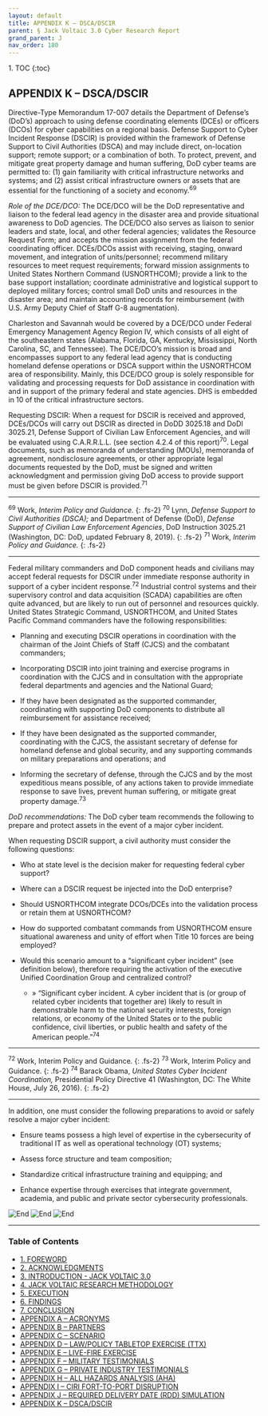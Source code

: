 ```yaml
---
layout: default
title: APPENDIX K – DSCA/DSCIR      
parent: § Jack Voltaic 3.0 Cyber Research Report 
grand_parent: J 
nav_order: 180 
---
```

<style>
.dont-break-out {
  /* These are technically the same, but use both */
  overflow-wrap: break-word;
  word-wrap: break-word;

  -ms-word-break: break-all;
  /* This is the dangerous one in WebKit, as it breaks things wherever */
  word-break: break-all;
  /* Instead use this non-standard one: */
  word-break: break-word;
}
</style>

<div class="dont-break-out" markdown="1">
1. TOC
{:toc}

## APPENDIX K – DSCA/DSCIR
Directive-Type Memorandum 17-007 details the Department of Defense’s (DoD’s) approach to using defense coordinating elements (DCEs) or officers (DCOs) for cyber capabilities on a regional basis. Defense Support to Cyber Incident Response (DSCIR) is provided within the framework of Defense Support to Civil Authorities (DSCA) and may include direct, on-location support; remote support; or a combination of both. To protect, prevent, and mitigate great property damage and human suffering, DoD cyber teams are permitted to: (1) gain familiarity with critical infrastructure networks and systems; and (2) assist critical infrastructure owners or assets that are essential for the functioning of a society and economy.<sup>69</sup>

*Role of the DCE/DCO:* The DCE/DCO will be the DoD representative and liaison to the federal lead agency in the disaster area and provide situational awareness to DoD agencies. The DCE/DCO also serves as liaison to senior leaders and state, local, and other federal agencies; validates the Resource Request Form; and accepts the mission assignment from the federal coordinating officer. DCEs/DCOs assist with receiving, staging, onward movement, and integration of units/personnel; recommend military resources to meet request requirements; forward mission assignments to United States Northern Command (USNORTHCOM); provide a link to the base support installation; coordinate administrative and logistical support to deployed military forces; control small DoD units and resources in the disaster area; and maintain accounting records for reimbursement (with U.S. Army Deputy Chief of Staff G-8 augmentation).

Charleston and Savannah would be covered by a DCE/DCO under Federal Emergency Management Agency Region IV, which consists of all eight of the southeastern states (Alabama, Florida, GA, Kentucky, Mississippi, North Carolina, SC, and Tennessee). The DCE/DCO’s mission is broad and encompasses support to any federal lead agency that is conducting homeland defense operations or DSCA support within the USNORTHCOM area of responsibility. Mainly, this DCE/DCO group is solely responsible for validating and processing requests for DoD assistance in coordination with and in support of the primary federal and state agencies. DHS is embedded in 10 of the critical infrastructure sectors.

Requesting DSCIR: When a request for DSCIR is received and approved, DCEs/DCOs will carry out DSCIR as directed in DoDD 3025.18 and DoDI 3025.21, Defense Support of Civilian Law Enforcement Agencies, and will be evaluated using C.A.R.R.L.L. (see section 4.2.4 of this report)<sup>70</sup>. Legal documents, such as memoranda of understanding (MOUs), memoranda of agreement, nondisclosure agreements, or other appropriate legal documents requested by the DoD, must be signed and written acknowledgment and permission giving DoD access to provide support must be given before DSCIR is provided.<sup>71</sup>

***
<sup>69</sup> Work, *Interim Policy and Guidance.*
{: .fs-2}
<sup>70</sup> Lynn, *Defense Support to Civil Authorities (DSCA);* and Department of Defense (DoD), *Defense Support of Civilian Law Enforcement Agencies*, DoD Instruction 3025.21 (Washington, DC: DoD, updated February 8, 2019).
{: .fs-2}
<sup>71</sup> Work, *Interim Policy and Guidance.*
{: .fs-2}
***

Federal military commanders and DoD component heads and civilians may accept federal requests for DSCIR under immediate response authority in support of a cyber incident response.<sup>72</sup> Industrial control systems and their supervisory control and data acquisition (SCADA) capabilities are often quite advanced, but are likely to run out of personnel and resources quickly. United States Strategic Command, USNORTHCOM, and United States Pacific Command commanders have the following responsibilities:

- Planning and executing DSCIR operations in coordination with the chairman of the Joint Chiefs of Staff (CJCS) and the combatant commanders; 

- Incorporating DSCIR into joint training and exercise programs in coordination with the CJCS and in consultation with the appropriate federal departments and agencies and the National Guard; 

- If they have been designated as the supported commander, coordinating with supporting DoD components to distribute all reimbursement for assistance received; 

- If they have been designated as the supported commander, coordinating with the CJCS, the assistant secretary of defense for homeland defense and global security, and any supporting commands on military preparations and operations; and 

- Informing the secretary of defense, through the CJCS and by the most expeditious means possible, of any actions taken to provide immediate response to save lives, prevent human suffering, or mitigate great property damage.<sup>73</sup>

*DoD recommendations:* The DoD cyber team recommends the following to prepare and protect assets in the event of a major cyber incident.

When requesting DSCIR support, a civil authority must consider the following questions: 

- Who at state level is the decision maker for requesting federal cyber support? 

- Where can a DSCIR request be injected into the DoD enterprise? 

- Should USNORTHCOM integrate DCOs/DCEs into the validation process or retain them at USNORTHCOM? 

- How do supported combatant commands from USNORTHCOM ensure situational awareness and unity of effort when Title 10 forces are being employed? 

- Would this scenario amount to a “significant cyber incident” (see definition below), therefore requiring the activation of the executive Unified Coordination Group and centralized control? 

    - » “Significant cyber incident. A cyber incident that is (or group of related cyber incidents that together are) likely to result in demonstrable harm to the national security interests, foreign relations, or economy of the United States or to the public confidence, civil liberties, or public health and safety of the American people.”<sup>74</sup>

***
<sup>72</sup> Work, Interim Policy and Guidance.
{: .fs-2}
<sup>73</sup> Work, Interim Policy and Guidance.
{: .fs-2}
<sup>74</sup> Barack Obama, *United States Cyber Incident Coordination,* Presidential Policy Directive 41 (Washington, DC: The White House, July 26, 2016).
{: .fs-2}
***

In addition, one must consider the following preparations to avoid or safely resolve a major cyber incident: 

- Ensure teams possess a high level of expertise in the cybersecurity of traditional IT as well as operational technology (OT) systems; 

- Assess force structure and team composition; 

- Standardize critical infrastructure training and equipping; and 

- Enhance expertise through exercises that integrate government, academia, and public and private sector cybersecurity professionals.

![End](https://statics.bsafes.com/images/papers/jack-voltaic-3-0-cyber-research-report-end-1.png)
![End](https://statics.bsafes.com/images/papers/jack-voltaic-3-0-cyber-research-report-end-2.png)
![End](https://statics.bsafes.com/images/papers/jack-voltaic-3-0-cyber-research-report-end-3.png)

***

### Table of Contents

<ul><li> <a href="/docs/J/jack-voltaic-3-0-cyber-research-report-1/">1. FOREWORD</a></li><li> <a href="/docs/J/jack-voltaic-3-0-cyber-research-report-2/">2. ACKNOWLEDGMENTS</a></li><li> <a href="/docs/J/jack-voltaic-3-0-cyber-research-report-3/">3. INTRODUCTION - JACK VOLTAIC 3.0</a></li><li> <a href="/docs/J/jack-voltaic-3-0-cyber-research-report-4/">4. JACK VOLTAIC RESEARCH METHODOLOGY</a></li><li> <a href="/docs/J/jack-voltaic-3-0-cyber-research-report-5/">5. EXECUTION</a></li><li> <a href="/docs/J/jack-voltaic-3-0-cyber-research-report-6/">6. FINDINGS</a></li><li> <a href="/docs/J/jack-voltaic-3-0-cyber-research-report-7/">7. CONCLUSION</a></li><li> <a href="/docs/J/jack-voltaic-3-0-cyber-research-report-8/">APPENDIX A – ACRONYMS</a></li><li> <a href="/docs/J/jack-voltaic-3-0-cyber-research-report-9/">APPENDIX B – PARTNERS</a></li><li> <a href="/docs/J/jack-voltaic-3-0-cyber-research-report-10/">APPENDIX C – SCENARIO</a></li><li> <a href="/docs/J/jack-voltaic-3-0-cyber-research-report-11/">APPENDIX D – LAW/POLICY TABLETOP EXERCISE (TTX)</a></li><li> <a href="/docs/J/jack-voltaic-3-0-cyber-research-report-12/">APPENDIX E – LIVE-FIRE EXERCISE</a></li><li> <a href="/docs/J/jack-voltaic-3-0-cyber-research-report-13/">APPENDIX F – MILITARY TESTIMONIALS</a></li><li> <a href="/docs/J/jack-voltaic-3-0-cyber-research-report-14/">APPENDIX G – PRIVATE INDUSTRY TESTIMONIALS</a></li><li> <a href="/docs/J/jack-voltaic-3-0-cyber-research-report-15/">APPENDIX H – ALL HAZARDS ANALYSIS (AHA)</a></li><li> <a href="/docs/J/jack-voltaic-3-0-cyber-research-report-16/">APPENDIX I – CIRI FORT-TO-PORT DISRUPTION</a></li><li> <a href="/docs/J/jack-voltaic-3-0-cyber-research-report-17/">APPENDIX J – REQUIRED DELIVERY DATE (RDD) SIMULATION</a></li><li> <a href="/docs/J/jack-voltaic-3-0-cyber-research-report-18/">APPENDIX K – DSCA/DSCIR</a></li></ul>

</div>
